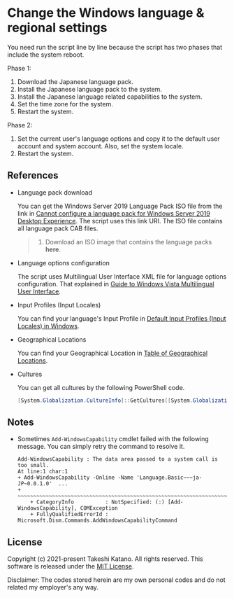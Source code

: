 # Change the Windows language & regional settings

You need run the script line by line because the script has two phases that include the system reboot.

Phase 1:

1. Download the Japanese language pack.
2. Install the Japanese language pack to the system.
3. Install the Japanese language related capabilities to the system.
4. Set the time zone for the system.
5. Restart the system.

Phase 2:

1. Set the current user's language options and copy it to the default user account and system account. Also, set the system locale.
2. Restart the system.

## References

- Language pack download

    You can get the Windows Server 2019 Language Pack ISO file from the link in [Cannot configure a language pack for Windows Server 2019 Desktop Experience](https://docs.microsoft.com/en-us/troubleshoot/windows-server/shell-experience/cannot-configure-language-pack-windows-server-desktop-experience). The script uses this link URI. The ISO file contains all language pack CAB files.

    >  1. Download an ISO image that contains the language packs **here**.

- Language options configuration

    The script uses Multilingual User Interface XML file for language options configuration. That explained in [Guide to Windows Vista Multilingual User Interface](https://docs.microsoft.com/en-us/previous-versions/windows/it-pro/windows-vista/cc721887(v=ws.10)).

- Input Profiles (Input Locales)

    You can find your language's Input Profile in [Default Input Profiles (Input Locales) in Windows](https://docs.microsoft.com/en-us/windows-hardware/manufacture/desktop/default-input-locales-for-windows-language-packs).

- Geographical Locations

    You can find your Geographical Location in [Table of Geographical Locations](https://docs.microsoft.com/en-us/windows/win32/intl/table-of-geographical-locations).

- Cultures

    You can get all cultures by the following PowerShell code.

    ```PowerShell
    [System.Globalization.CultureInfo]::GetCultures([System.Globalization.CultureTypes]::AllCultures).Name
    ```

## Notes

- Sometimes `Add-WindowsCapability` cmdlet failed with the following message. You can simply retry the command to resolve it.

    ```
    Add-WindowsCapability : The data area passed to a system call is too small.
    At line:1 char:1
    + Add-WindowsCapability -Online -Name 'Language.Basic~~~ja-JP~0.0.1.0'  ...
    + ~~~~~~~~~~~~~~~~~~~~~~~~~~~~~~~~~~~~~~~~~~~~~~~~~~~~~~~~~~~~~~~~~~~~~
        + CategoryInfo          : NotSpecified: (:) [Add-WindowsCapability], COMException
        + FullyQualifiedErrorId : Microsoft.Dism.Commands.AddWindowsCapabilityCommand
    ```

## License

Copyright (c) 2021-present Takeshi Katano. All rights reserved. This software is released under the [MIT License](https://github.com/tksh164/windows-language-culture-change-script/blob/master/LICENSE).

Disclaimer: The codes stored herein are my own personal codes and do not related my employer's any way.
